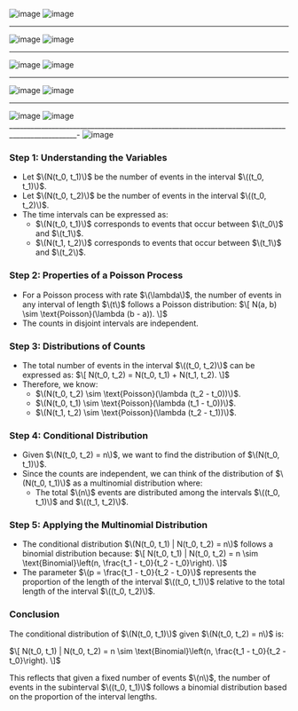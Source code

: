 ![image](https://github.com/user-attachments/assets/14c8ac72-029c-468e-9a03-01f3dc045ff0)
![image](https://github.com/FrankHsu-IMF/testing/blob/main/Frank_09/HW1022.md/IMG_E7460.JPG)
_________________
![image](https://github.com/user-attachments/assets/4d520c5d-49ec-41ed-8a88-b92384b9724d)
![image](https://github.com/FrankHsu-IMF/testing/blob/main/Frank_09/HW1022.md/IMG_E7461%5B1%5D.JPG)
_________________
![image](https://github.com/user-attachments/assets/3864889d-d19d-46b9-a04d-8e5386ab3950)
![image](https://github.com/FrankHsu-IMF/testing/blob/main/Frank_09/HW1022.md/IMG_E7462%5B1%5D.JPG)
_________________
![image](https://github.com/user-attachments/assets/2b17092b-896a-4eb0-a9c7-aa8c314bd06c)
![image](https://github.com/FrankHsu-IMF/testing/blob/main/Frank_09/HW1022.md/IMG_E7466%5B1%5D.JPG)
_______________________________________________________________________________________________
![image](https://github.com/user-attachments/assets/4db3d87f-b5b6-4d35-b330-0cee2a989107)
![image](https://github.com/FrankHsu-IMF/testing/blob/main/IMG_E7457.JPG)
_________________________________________________________________________________________________-
![image](https://github.com/user-attachments/assets/5f39cb6b-8f0c-4339-8fee-88ad96cfd5f9) 
### Step 1: Understanding the Variables

- Let $\(N(t_0, t_1)\)$ be the number of events in the interval $\((t_0, t_1)\)$.
- Let $\(N(t_0, t_2)\)$ be the number of events in the interval $\((t_0, t_2)\)$.
- The time intervals can be expressed as:
  - $\(N(t_0, t_1)\)$ corresponds to events that occur between $\(t_0\)$ and $\(t_1\)$.
  - $\(N(t_1, t_2)\)$ corresponds to events that occur between $\(t_1\)$ and $\(t_2\)$.

### Step 2: Properties of a Poisson Process

- For a Poisson process with rate $\(\lambda\)$, the number of events in any interval of length $\(t\)$ follows a Poisson distribution:
  $\[
  N(a, b) \sim \text{Poisson}(\lambda (b - a)).
  \]$
- The counts in disjoint intervals are independent.

### Step 3: Distributions of Counts

- The total number of events in the interval $\((t_0, t_2)\)$ can be expressed as:
  $\[
  N(t_0, t_2) = N(t_0, t_1) + N(t_1, t_2).
  \]$
- Therefore, we know:
  - $\(N(t_0, t_2) \sim \text{Poisson}(\lambda (t_2 - t_0))\)$.
  - $\(N(t_0, t_1) \sim \text{Poisson}(\lambda (t_1 - t_0))\)$.
  - $\(N(t_1, t_2) \sim \text{Poisson}(\lambda (t_2 - t_1))\)$.

### Step 4: Conditional Distribution

- Given $\(N(t_0, t_2) = n\)$, we want to find the distribution of $\(N(t_0, t_1)\)$.
- Since the counts are independent, we can think of the distribution of $\(N(t_0, t_1)\)$ as a multinomial distribution where:
  - The total $\(n\)$ events are distributed among the intervals $\((t_0, t_1)\)$ and $\((t_1, t_2)\)$.

### Step 5: Applying the Multinomial Distribution

- The conditional distribution $\(N(t_0, t_1) | N(t_0, t_2) = n\)$ follows a binomial distribution because:
  $\[
  N(t_0, t_1) | N(t_0, t_2) = n \sim \text{Binomial}\left(n, \frac{t_1 - t_0}{t_2 - t_0}\right).
  \]$
- The parameter $\(p = \frac{t_1 - t_0}{t_2 - t_0}\)$ represents the proportion of the length of the interval $\((t_0, t_1)\)$ relative to the total length of the interval $\((t_0, t_2)\)$.

### Conclusion

The conditional distribution of $\(N(t_0, t_1)\)$ given $\(N(t_0, t_2) = n\)$ is:

$\[
N(t_0, t_1) | N(t_0, t_2) = n \sim \text{Binomial}\left(n, \frac{t_1 - t_0}{t_2 - t_0}\right).
\]$

This reflects that given a fixed number of events $\(n\)$, the number of events in the subinterval $\((t_0, t_1)\)$ follows a binomial distribution based on the proportion of the interval lengths.
